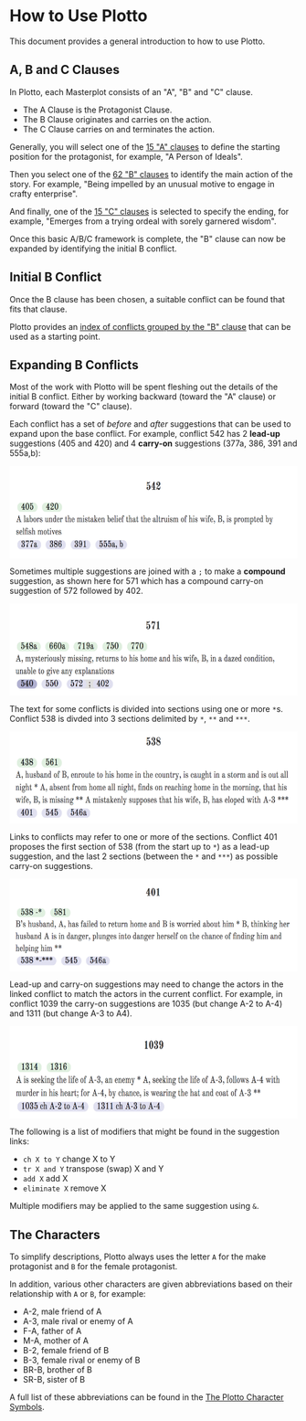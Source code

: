 # How to Use Plotto

This document provides a general introduction to how to use Plotto.

## A, B and C Clauses

In Plotto, each Masterplot consists of an "A", "B" and "C" clause.

* The A Clause is the Protagonist Clause.
* The B Clause originates and carries on the action.
* The C Clause carries on and terminates the action.

Generally, you will select one of the [15 "A" clauses](http://garykac.github.io/plotto/plotto-mf.html#a-clauses) to define the starting position for the protagonist, for example, "A Person of Ideals".

Then you select one of the [62 "B" clauses](http://garykac.github.io/plotto/plotto-mf.html#b-clauses) to identify the main action of the story. For example, "Being impelled by an unusual motive to engage in crafty enterprise".

And finally, one of the [15 "C" clauses](http://garykac.github.io/plotto/plotto-mf.html#c-clauses) is selected to specify the ending, for example, "Emerges from a trying ordeal with sorely garnered wisdom".

Once this basic A/B/C framework is complete, the "B" clause can now be expanded by identifying the initial B conflict.

## Initial B Conflict

Once the B clause has been chosen, a suitable conflict can be found that fits that clause.

Plotto provides an [index of conflicts grouped by the "B" clause](http://garykac.github.io/plotto/plotto-mf.html#index-b-clause-conflicts) that can be used as a starting point.

## Expanding B Conflicts

Most of the work with Plotto will be spent fleshing out the details of the initial B conflict. Either by working backward (toward the "A" clause) or forward (toward the "C" clause).

Each conflict has a set of _before_ and _after_ suggestions that can be used to expand upon the base conflict. For example, conflict 542 has 2 **lead-up** suggestions (405 and 420) and 4 **carry-on** suggestions (377a, 386, 391 and 555a,b):

<img src="img/542.png" width="628" height="162" style="display: block;margin: auto;">

Sometimes multiple suggestions are joined with a `;` to make a **compound** suggestion, as shown here for 571 which has a compound carry-on suggestion of 572 followed by 402.

<img src="img/571.png" width="628" height="162" style="display: block;margin: auto;">

The text for some conflicts is divided into sections using one or more `*`s. Conflict 538 is divded into 3 sections delimited by `*`, `**` and `***`. 

<img src="img/538.png" width="628" height="162" style="display: block;margin: auto;">

Links to conflicts may refer to one or more of the sections. Conflict 401 proposes the first section of 538 (from the start up to `*`) as a lead-up suggestion, and the last 2 sections (between the `*` and `***`) as possible carry-on suggestions.

<img src="img/401.png" width="628" height="162" style="display: block;margin: auto;">

Lead-up and carry-on suggestions may need to change the actors in the linked conflict to match the actors in the current conflict. For example, in conflict 1039 the carry-on suggestions are 1035 (but change A-2 to A-4) and 1311 (but change A-3 to A4).

<img src="img/1039.png" width="628" height="162" style="display: block;margin: auto;">

The following is a list of modifiers that might be found in the suggestion links:

* `ch X to Y` change X to Y
* `tr X and Y` transpose (swap) X and Y
* `add X` add X
* `eliminate X` remove X

Multiple modifiers may be applied to the same suggestion using `&`. 

## The Characters

To simplify descriptions, Plotto always uses the letter `A` for the make protagonist and `B` for the female protagonist.

In addition, various other characters are given abbreviations based on their relationship with `A` or `B`, for example:

* A-2, male friend of A
* A-3, male rival or enemy of A
* F-A, father of A
* M-A, mother of A
* B-2, female friend of B
* B-3, female rival or enemy of B
* BR-B, brother of B
* SR-B, sister of B

A full list of these abbreviations can be found in the [The Plotto Character Symbols](http://garykac.github.io/plotto/plotto-mf.html#character-symbols).
